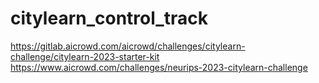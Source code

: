 # citylearn_control_track
https://gitlab.aicrowd.com/aicrowd/challenges/citylearn-challenge/citylearn-2023-starter-kit
https://www.aicrowd.com/challenges/neurips-2023-citylearn-challenge
